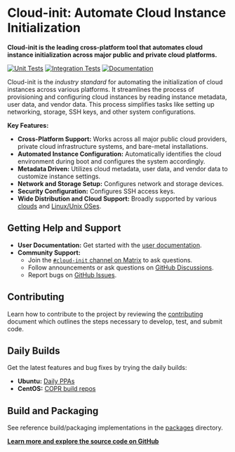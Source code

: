 # Cloud-init: Automate Cloud Instance Initialization

**Cloud-init is the leading cross-platform tool that automates cloud instance initialization across major public and private cloud platforms.**

[![Unit Tests](https://github.com/canonical/cloud-init/actions/workflows/unit.yml/badge.svg?branch=main)](https://github.com/canonical/cloud-init/actions/workflows/unit.yml)
[![Integration Tests](https://github.com/canonical/cloud-init/actions/workflows/integration.yml/badge.svg?branch=main)](https://github.com/canonical/cloud-init/actions/workflows/integration.yml)
[![Documentation](https://github.com/canonical/cloud-init/actions/workflows/check_format.yml/badge.svg?branch=main)](https://github.com/canonical/cloud-init/actions/workflows/check_format.yml)

Cloud-init is the *industry standard* for automating the initialization of cloud instances across various platforms. It streamlines the process of provisioning and configuring cloud instances by reading instance metadata, user data, and vendor data. This process simplifies tasks like setting up networking, storage, SSH keys, and other system configurations.

**Key Features:**

*   **Cross-Platform Support:** Works across all major public cloud providers, private cloud infrastructure systems, and bare-metal installations.
*   **Automated Instance Configuration:** Automatically identifies the cloud environment during boot and configures the system accordingly.
*   **Metadata Driven:** Utilizes cloud metadata, user data, and vendor data to customize instance settings.
*   **Network and Storage Setup:** Configures network and storage devices.
*   **Security Configuration:** Configures SSH access keys.
*   **Wide Distribution and Cloud Support:** Broadly supported by various [clouds](https://docs.cloud-init.io/en/latest/reference/datasources.html#datasources_supported) and [Linux/Unix OSes](https://docs.cloud-init.io/en/latest/reference/distros.html).

## Getting Help and Support

*   **User Documentation:** Get started with the [user documentation](https://docs.cloud-init.io/en/latest/).
*   **Community Support:**
    *   Join the [``#cloud-init`` channel on Matrix](https://matrix.to/#/#cloud-init:ubuntu.com) to ask questions.
    *   Follow announcements or ask questions on [GitHub Discussions](https://github.com/canonical/cloud-init/discussions).
    *   Report bugs on [GitHub Issues](https://github.com/canonical/cloud-init/issues).

## Contributing

Learn how to contribute to the project by reviewing the [contributing](https://docs.cloud-init.io/en/latest/development/index.html) document which outlines the steps necessary to develop, test, and submit code.

## Daily Builds

Get the latest features and bug fixes by trying the daily builds:

*   **Ubuntu:** [Daily PPAs](https://code.launchpad.net/~cloud-init-dev/+archive/ubuntu/daily)
*   **CentOS:** [COPR build repos](https://copr.fedorainfracloud.org/coprs/g/cloud-init/cloud-init-dev/)

## Build and Packaging

See reference build/packaging implementations in the [packages](packages) directory.

**[Learn more and explore the source code on GitHub](https://github.com/canonical/cloud-init)**